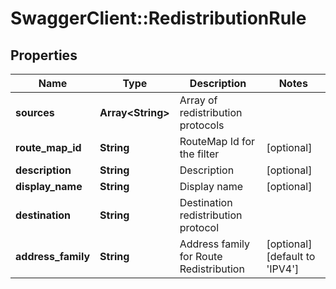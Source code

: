 # SwaggerClient::RedistributionRule

## Properties
Name | Type | Description | Notes
------------ | ------------- | ------------- | -------------
**sources** | **Array&lt;String&gt;** | Array of redistribution protocols | 
**route_map_id** | **String** | RouteMap Id for the filter | [optional] 
**description** | **String** | Description | [optional] 
**display_name** | **String** | Display name | [optional] 
**destination** | **String** | Destination redistribution protocol | 
**address_family** | **String** | Address family for Route Redistribution | [optional] [default to &#39;IPV4&#39;]


